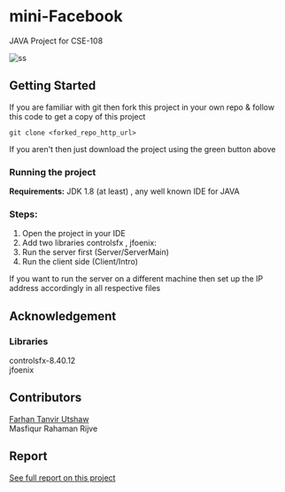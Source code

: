 # mini-Facebook
JAVA Project for CSE-108

![ss](https://user-images.githubusercontent.com/18516336/29740174-0834fa24-8a72-11e7-9de6-629bb369d58b.PNG)


## Getting Started
If you are familiar with git then fork this project in your own repo & follow this code to get a copy of this project
```
git clone <forked_repo_http_url>
```
If you aren't then just download the project using the green button above

### Running the project
**Requirements:** 
JDK 1.8 (at least) , any well known IDE for JAVA

### Steps:
1) Open the project in your IDE
2) Add two libraries controlsfx , jfoenix:
3) Run the server first (Server/ServerMain)
4) Run the client side (Client/Intro)

If you want to run the server on a different machine then set up the IP address accordingly in all respective files 

## Acknowledgement
### Libraries
controlsfx-8.40.12<br>
jfoenix


## Contributors
[Farhan Tanvir Utshaw](https://github.com/Utshaw) <br> Masfiqur Rahaman Rijve

## Report
[See full report on this project](https://drive.google.com/open?id=0BxDyNfs9KJ1UUlZIbmpxM2xnMjg)


